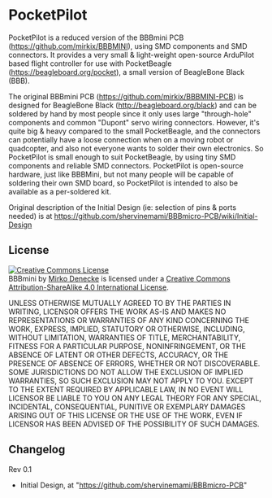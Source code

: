 # PocketPilot
PocketPilot is a reduced version of the BBBmini PCB (https://github.com/mirkix/BBBMINI), using SMD components and SMD connectors. It provides a very small & light-weight open-source ArduPilot based flight controller for use with PocketBeagle (https://beagleboard.org/pocket), a small version of BeagleBone Black (BBB).

The original BBBmini PCB (https://github.com/mirkix/BBBMINI-PCB) is designed for BeagleBone Black (http://beagleboard.org/black) and can be soldered by hand by most people since it only uses large "through-hole" components and common "Dupont" servo wiring connectors. However, it's quite big & heavy compared to the small PocketBeagle, and the connectors can potentially have a loose connection when on a moving robot or quadcopter, and also not everyone wants to solder their own electronics. So PocketPilot is small enough to suit PocketBeagle, by using tiny SMD components and reliable SMD connectors. PocketPilot is open-source hardware, just like BBBMini, but not many people will be capable of soldering their own SMD board, so PocketPilot is intended to also be available as a per-soldered kit.

Original description of the Initial Design (ie: selection of pins & ports needed) is at 
https://github.com/shervinemami/BBBmicro-PCB/wiki/Initial-Design


## License

<a rel="license" href="http://creativecommons.org/licenses/by-sa/4.0/"><img alt="Creative Commons License" style="border-width:0" src="https://i.creativecommons.org/l/by-sa/4.0/88x31.png" /></a><br /><span xmlns:dct="http://purl.org/dc/terms/" property="dct:title">BBBmini</span> by <a xmlns:cc="http://creativecommons.org/ns#" href="https://github.com/mirkix" property="cc:attributionName" rel="cc:attributionURL">Mirko Denecke</a> is licensed under a <a rel="license" href="http://creativecommons.org/licenses/by-sa/4.0/">Creative Commons Attribution-ShareAlike 4.0 International License</a>.

UNLESS OTHERWISE MUTUALLY AGREED TO BY THE PARTIES IN WRITING, LICENSOR OFFERS THE WORK AS-IS AND MAKES NO REPRESENTATIONS OR WARRANTIES OF ANY KIND CONCERNING THE WORK, EXPRESS, IMPLIED, STATUTORY OR OTHERWISE, INCLUDING, WITHOUT LIMITATION, WARRANTIES OF TITLE, MERCHANTABILITY, FITNESS FOR A PARTICULAR PURPOSE, NONINFRINGEMENT, OR THE ABSENCE OF LATENT OR OTHER DEFECTS, ACCURACY, OR THE PRESENCE OF ABSENCE OF ERRORS, WHETHER OR NOT DISCOVERABLE. SOME JURISDICTIONS DO NOT ALLOW THE EXCLUSION OF IMPLIED WARRANTIES, SO SUCH EXCLUSION MAY NOT APPLY TO YOU. EXCEPT TO THE EXTENT REQUIRED BY APPLICABLE LAW, IN NO EVENT WILL LICENSOR BE LIABLE TO YOU ON ANY LEGAL THEORY FOR ANY SPECIAL, INCIDENTAL, CONSEQUENTIAL, PUNITIVE OR EXEMPLARY DAMAGES ARISING OUT OF THIS LICENSE OR THE USE OF THE WORK, EVEN IF LICENSOR HAS BEEN ADVISED OF THE POSSIBILITY OF SUCH DAMAGES.

## Changelog

Rev 0.1
* Initial Design, at "https://github.com/shervinemami/BBBmicro-PCB"
